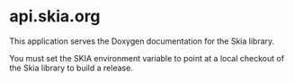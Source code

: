 # api.skia.org

This application serves the Doxygen documentation for the Skia library.

You must set the SKIA environment variable to point at a local
checkout of the Skia library to build a release.
